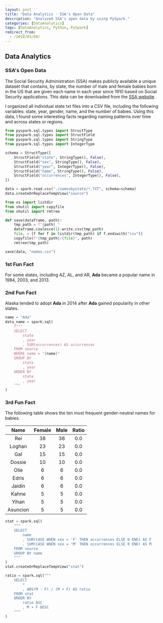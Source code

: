 ```yaml
---
layout: post
title: "Data Analytics - SSA's Open Data"
description: "Analyzed SSA's open data by using PySpark."
categories: [DataAnalytics]
tags: [DataAnalytics, Python, PySpark]
redirect_from:
  - /2018/03/09/
---
```


## Data Analytics


### SSA's Open Data
The Social Security Administration (SSA) makes publicly available a unique dataset that contains, by state, the number of male and female babies born in the US that are given each name in each year since 1910 based on Social Security applications. This data can be downloaded from the [SSA website](https://catalog.data.gov/dataset/baby-names-from-social-security-card-applications-state-and-district-of-columbia-data).

I organized all individual state txt files into a CSV file, including the following variables: state, year, gender, name, and the number of babies. Using this data, I found some interesting facts regarding naming patterns over time and across states or regions.

```python
from pyspark.sql.types import StructType
from pyspark.sql.types import StructField
from pyspark.sql.types import StringType
from pyspark.sql.types import IntegerType

schema = StructType([
    StructField("state", StringType(), False),
    StructField("sex", StringType(), False),
    StructField("year", IntegerType(), False),
    StructField("name", StringType(), False),
    StructField("occurrences", IntegerType(), False),
])

data = spark.read.csv("./namesbystate/*.TXT", schema=schema)
data.createOrReplaceTempView("source")
```

```python
from os import listdir
from shutil import copyfile
from shutil import rmtree

def save(dataframe, path):
    tmp_path = f"{path}_"
    dataframe.coalesce(1).write.csv(tmp_path)
    file, = [f for f in listdir(tmp_path) if f.endswith("csv")]
    copyfile(f"{tmp_path}/{file}", path)
    rmtree(tmp_path)

save(data, "names.csv")
```

### 1st Fun Fact
For some states, including AZ, AL, and AR, **Ada** became a popular name in 1984, 2003, and 2013.

### 2nd Fun Fact
Alaska tended to adopt **Ada** in 2014 after **Ada** gained popularity in other states.

```python
name = "Ada"
data_name = spark.sql(
    f"""
    SELECT
        state
        , year
        , SUM(occurrences) AS occurrences
    FROM source
    WHERE name = "{name}"
    GROUP BY
        state
        , year
    ORDER BY
        state
        , year
    """
)
```

### 3rd Fun Fact
The following table shows the ten most frequent gender-neutral names for babies.

| Name     | Female | Male | Ratio |
|:--------:|:------:|:----:|:-----:|
| Rei      | 38     | 38   |  0.0  |
| Loghan   | 23     | 23   |  0.0  |
| Gal      | 15     | 15   |  0.0  |
| Dossie   | 10     | 10   |  0.0  |
| Olie     | 6      | 6    |  0.0  |
| Edris    | 6      | 6    |  0.0  |
| Jaidin   | 6      | 6    |  0.0  |
| Kahne    | 5      | 5    |  0.0  |
| Yihan    | 5      | 5    |  0.0  |
| Asuncion | 5      | 5    |  0.0  |

```python
stat = spark.sql(
    """
    SELECT
        name
        , SUM(CASE WHEN sex = 'F' THEN occurrences ELSE 0 END) AS F
        , SUM(CASE WHEN sex = 'M' THEN occurrences ELSE 0 END) AS M
    FROM source
    GROUP BY name
    """
)
stat.createOrReplaceTempView("stat")

ratio = spark.sql("""
    SELECT
        *
        , ABS(M - F) / (M + F) AS ratio
    FROM stat
    ORDER BY 
        ratio ASC
        , M + F DESC
    """
)
```
